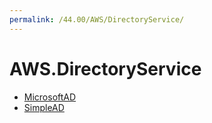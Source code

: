 ```yaml
---
permalink: /44.00/AWS/DirectoryService/
---
```


# AWS.DirectoryService



* [MicrosoftAD](MicrosoftAD.md)
* [SimpleAD](SimpleAD.md)